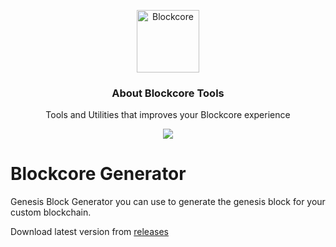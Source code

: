 <p align="center">
  <p align="center">
    <img src="https://avatars3.githubusercontent.com/u/53176002?s=200&v=4" height="100" alt="Blockcore" />
  </p>
  <h3 align="center">
    About Blockcore Tools
  </h3>
  <p align="center">
    Tools and Utilities that improves your Blockcore experience
  </p>
  <p align="center">
      <a href="https://github.com/block-core/blockcore.explorer/actions"><img src="https://github.com/block-core/blockcore-tools/workflows/Build/badge.svg" /></a>
  </p>
</p>

# Blockcore Generator

Genesis Block Generator you can use to generate the genesis block for your custom blockchain.

Download latest version from [releases](https://github.com/block-core/blockcore-tools/releases)
